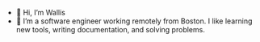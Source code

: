 - 👋 Hi, I’m Wallis
- 🌱 I’m a software engineer working remotely from Boston. I like learning new tools, writing documentation, and solving problems. 

<!---
wallismu/wallismu is a ✨ special ✨ repository because its `README.md` (this file) appears on your GitHub profile.
You can click the Preview link to take a look at your changes.

- 👀 I’m interested in building cool things
- 💞️ I’m looking to collaborate on ...
- 📫 How to reach me ...

--->
